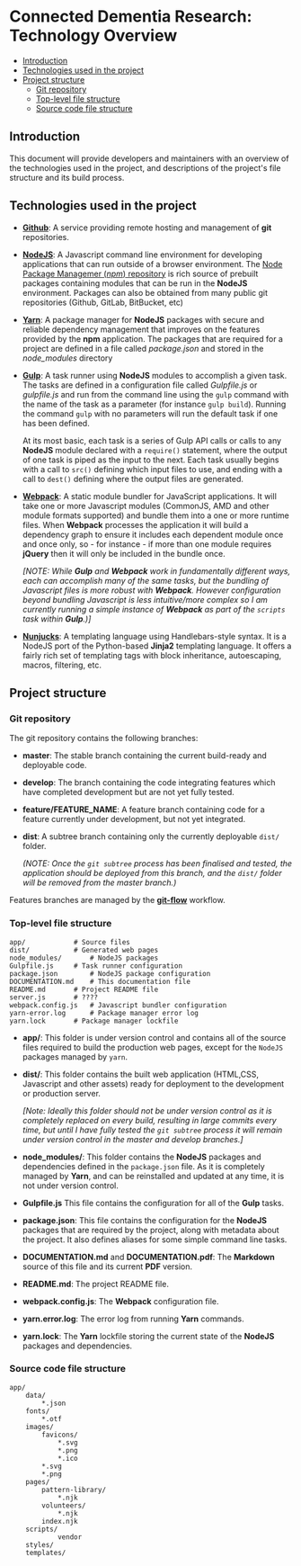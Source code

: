 # Connected Dementia Research: Technology Overview

- [Introduction](#introduction)
- [Technologies used in the project](#technologies-used-in-the-project)
- [Project structure](#project-structure)
	- [Git repository](#git-repository)
	- [Top-level file structure](#top-level-file-structure)
	- [Source code file structure](#source-code-file-structure)

## Introduction

This document will provide developers and maintainers with an overview of the technologies used in the project, and descriptions of the project's file structure and its build process.

## Technologies used in the project

- **[Github](https://github.com)**: A service providing remote hosting and management of **git** repositories.

- **[NodeJS](https://nodejs.org)**: A Javascript command line environment for developing applications that can run outside of a browser environment. The [Node Package Managemer (_npm_) repository](https://npmjs.org) is rich source of prebuilt packages containing modules that can be run in the **NodeJS** environment. Packages can also be obtained from many public git repositories (Github, GitLab, BitBucket, etc)

- **[Yarn](https://yarnpkg.com/lang/en/)**: A package manager for **NodeJS** packages with secure and reliable dependency management that improves on the features provided by the **npm** application. The packages that are required for a project are defined in a file called _package.json_ and stored in the _node_modules_ directory

- **[Gulp](https://gulpjs.com)**: A task runner using **NodeJS** modules to accomplish a given task. The tasks are defined in a configuration file called _Gulpfile.js_ or _gulpfile.js_ and run from the command line using the `gulp` command with the name of the task as a parameter (for instance `gulp build`). Running the command `gulp` with no parameters will run the default task if one has been defined.

  At its most basic, each task is a series of Gulp API calls or calls to any **NodeJS** module declared with a `require()` statement, where the output of one task is piped as the input to the next. Each task usually begins with a call to `src()` defining which input files to use, and ending with a call to `dest()` defining where the output files are generated.

- **[Webpack](https://webpack.js.org)**: A static module bundler for JavaScript applications. It will take one or more Javascript modules (CommonJS, AMD and other module formats supported) and bundle them into a one or more runtime files. When **Webpack** processes the application it will build a dependency graph to ensure it includes each dependent module once and once only, so - for instance - if more than one module requires **jQuery** then it will only be included in the bundle once.

  _[NOTE: While **Gulp** and **Webpack** work in fundamentally different ways, each can accomplish many of the same tasks, but the bundling of Javascript files is more robust with **Webpack**. However configuration beyond bundling Javascript is less intuitive/more complex so I am currently running a simple instance of **Webpack** as part of the `scripts` task within **Gulp**.)]_

- **[Nunjucks](https://mozilla.github.io/nunjucks/)**: A templating language using Handlebars-style syntax. It is a NodeJS port of the Python-based **Jinja2** templating language. It offers a fairly rich set of templating tags with block inheritance, autoescaping, macros, filtering, etc.

## Project structure

### Git repository

The git repository contains the following branches:

- **master**: The stable branch containing the current build-ready and deployable code.
- **develop**: The branch containing the code integrating features which have completed development but are not yet fully tested.
- **feature/FEATURE_NAME**: A feature branch containing code for a feature currently under development, but not yet integrated.
- **dist**: A subtree branch containing only the currently deployable `dist/` folder.

  _(NOTE: Once the `git subtree` process has been finalised and tested, the application should be deployed from this branch, and the `dist/` folder will be removed from the master branch.)_

Features branches are managed by the **[git-flow](https://jeffkreeftmeijer.com/git-flow/)** workflow.

### Top-level file structure

```
app/			# Source files
dist/			# Generated web pages
node_modules/		# NodeJS packages
Gulpfile.js		# Task runner configuration
package.json		# NodeJS package configuration
DOCUMENTATION.md	# This documentation file
README.md		# Project README file
server.js		# ????
webpack.config.js	# Javascript bundler configuration
yarn-error.log		# Package manager error log
yarn.lock		# Package manager lockfile
```

- **app/**: This folder is under version control and contains all of the source files required to build the production web pages, except for the `NodeJS` packages managed by `yarn`.

- **dist/**: This folder contains the built web application (HTML,CSS, Javascript and other assets) ready for deployment to the development or production server.

  _[Note: Ideally this folder should not be under version control as it is completely replaced on every build, resulting in large commits every time, but until I have fully tested the `git subtree` process it will remain under version control in the master and develop branches.]_

- **node_modules/**: This folder contains the **NodeJS** packages and dependencies defined in the `package.json` file. As it is completely managed by **Yarn**, and can be reinstalled and updated at any time, it is not under version control.

- **Gulpfile.js** This file contains the configuration for all of the **Gulp** tasks.

- **package.json**: This file contains the configuration for the **NodeJS** packages that are required by the project, along with metadata about the project. It also defines aliases for some simple command line tasks.

- **DOCUMENTATION.md** and **DOCUMENTATION.pdf**: The **Markdown** source of this file and its current **PDF** version.

- **README.md**: The project README file.

- **webpack.config.js**: The **Webpack** configuration file.

- **yarn.error.log**: The error log from running **Yarn** commands.

- **yarn.lock**: The **Yarn** lockfile storing the current state of the **NodeJS** packages and dependencies.

### Source code file structure

```
app/
    data/
        *.json
    fonts/
        *.otf
    images/
        favicons/
            *.svg
            *.png
            *.ico
        *.svg
        *.png
    pages/
        pattern-library/
            *.njk
        volunteers/
            *.njk
        index.njk
    scripts/
		    vendor
    styles/
    templates/
```
